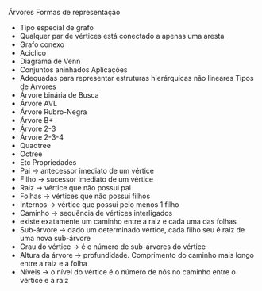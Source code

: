 Árvores
 Formas de representação
  - Tipo especial de grafo
   - Qualquer par de vértices está conectado a apenas uma aresta
   - Grafo conexo
   - Aciclico
  - Diagrama de Venn
   - Conjuntos aninhados
 Aplicações
   - Adequadas para representar estruturas hierárquicas não lineares
 Tipos de Arvóres
  - Árvore binária de Busca
  - Árvore AVL
  - Árvore Rubro-Negra
  - Árvore B+
  - Árvore 2-3
  - Árvore 2-3-4
  - Quadtree
  - Octree
  - Etc
 Propriedades
  - Pai -> antecessor imediato de um vértice
  - Filho -> sucessor imediato de um vértice
  - Raiz -> vértice que não possui pai
  - Folhas -> vértices que não possui filhos
  - Internos -> vértice que possui pelo menos 1 filho
  - Caminho -> sequência de vértices interligados
   - existe exatamente um caminho entre a raiz e cada uma das folhas
  - Sub-árvore -> dado um determinado vértice, cada filho seu é raiz de uma nova sub-árvore
  - Grau do vértice -> é o número de sub-árvores do vértice
  - Altura da árvore -> profundidade. Comprimento do caminho mais longo entre a raiz e a folha
  - Níveis -> o nível do vértice é o número de nós no caminho entre o vértice e a raiz